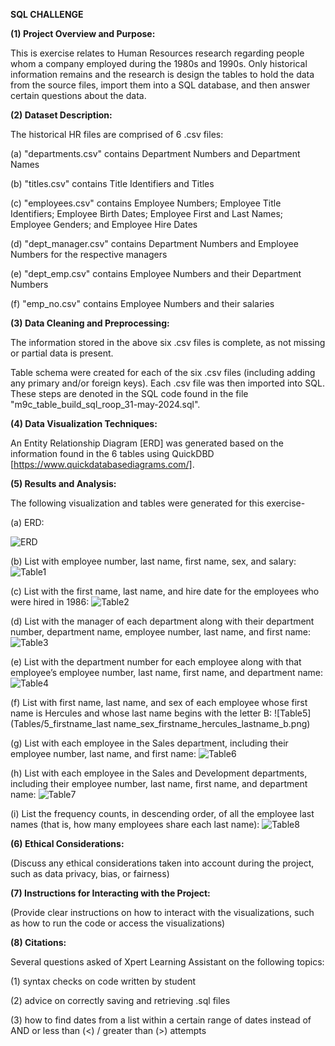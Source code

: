 **SQL CHALLENGE**


**(1) Project Overview and Purpose:**

This is exercise relates to Human Resources research regarding people whom a company employed during the 1980s and 1990s. Only historical information remains and the research is design the tables to hold the data from the source files, import them into a SQL database, and then answer certain questions about the data.


**(2) Dataset Description:**

The historical HR files are comprised of 6 .csv files:


(a) "departments.csv" contains Department Numbers and Department Names


(b) "titles.csv" contains Title Identifiers and Titles


(c) "employees.csv" contains Employee Numbers; Employee Title Identifiers; Employee Birth Dates; Employee First and Last Names; Employee Genders; and Employee Hire Dates


(d) "dept_manager.csv" contains Department Numbers and Employee Numbers for the respective managers


(e) "dept_emp.csv" contains Employee Numbers and their Department Numbers


(f) "emp_no.csv" contains Employee Numbers and their salaries


**(3) Data Cleaning and Preprocessing:**

The information stored in the above six .csv files is complete, as not missing or partial data is present.

Table schema were created for each of the six .csv files (including adding any primary and/or foreign keys). Each .csv file was then imported into SQL. These steps are denoted in the SQL code found in the file "m9c_table_build_sql_roop_31-may-2024.sql".


**(4) Data Visualization Techniques:**


An Entity Relationship Diagram [ERD] was generated based on the information found in the 6 tables using QuickDBD [https://www.quickdatabasediagrams.com/].




**(5) Results and Analysis:**

The following visualization and tables were generated for this exercise-


(a) ERD:

![ERD](Module_9_ERD_Roop.png)


(b) List with employee number, last name, first name, sex, and salary:
![Table1](Tables/1_empno_lastname_firstname_sex_salary.png)


(c) List with the first name, last name, and hire date for the employees who were hired in 1986:
![Table2](Tables/2_firstname_lastname_hiredate_1986.png)


(d) List with the manager of each department along with their department number, department name, employee number, last name, and first name:
![Table3](Tables/3_manager_deptno_deptname_empno_lastname_firstname.png)


(e) List with the department number for each employee along with that employee’s employee number, last name, first name, and department name:
![Table4](Tables/4_empno_firstname_lastname_deptname_deptno.png)


(f) List with first name, last name, and sex of each employee whose first name is Hercules and whose last name begins with the letter B:
![Table5](Tables/5_firstname_last name_sex_firstname_hercules_lastname_b.png)


(g) List with each employee in the Sales department, including their employee number, last name, and first name:
![Table6](Tables/6_empno_firstname_lastname_deptname.png)


(h) List with each employee in the Sales and Development departments, including their employee number, last name, first name, and department name:
![Table7](Tables/7_empno_firstname_lastname_deptname.png)


(i) List the frequency counts, in descending order, of all the employee last names (that is, how many employees share each last name):
![Table8](Tables/8_lastname_firstname.png)


**(6) Ethical Considerations:**

(Discuss any ethical considerations taken into account during the project, such as data privacy, bias, or fairness)


**(7) Instructions for Interacting with the Project:**

(Provide clear instructions on how to interact with the visualizations, such as how to run the code or access the visualizations)


**(8) Citations:**

Several questions asked of Xpert Learning Assistant on the following topics:


(1) syntax checks on code written by student


(2) advice on correctly saving and retrieving .sql files


(3) how to find dates from a list within a certain range of dates instead of AND or less than (<) / greater than (>) attempts
